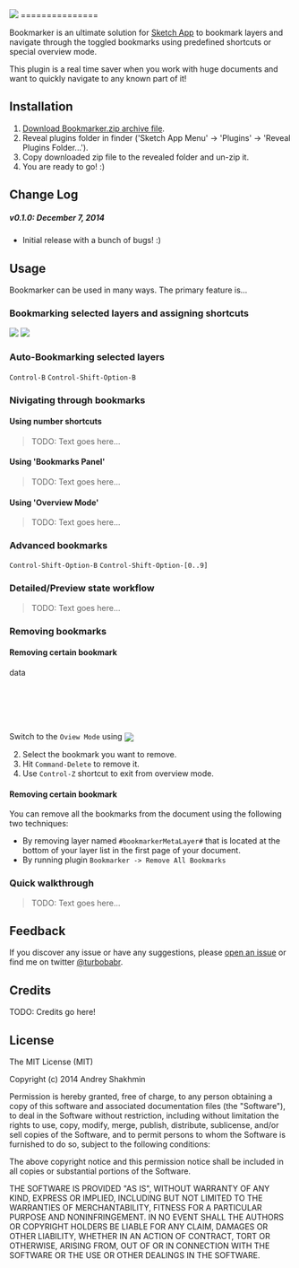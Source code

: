 <img src="https://raw.githubusercontent.com/turbobabr/Bookmarker/gh-pages/docs/bookmarker_github_hero.png">
===============

Bookmarker is an ultimate solution for [Sketch App](http://bohemiancoding.com/sketch/) to bookmark layers and navigate through the toggled bookmarks using predefined shortcuts or special overview mode.

This plugin is a real time saver when you work with huge documents and want to quickly navigate to any known part of it!

## Installation

1. [Download Bookmarker.zip archive file]().
2. Reveal plugins folder in finder ('Sketch App Menu' -> 'Plugins' -> 'Reveal Plugins Folder...').
3. Copy downloaded zip file to the revealed folder and un-zip it.
4. You are ready to go! :)

## Change Log

##### v0.1.0: December 7, 2014

- Initial release with a bunch of bugs! :)

## Usage

Bookmarker can be used in many ways. The primary feature is...

### Bookmarking selected layers and assigning shortcuts

<img src="https://raw.githubusercontent.com/turbobabr/Bookmarker/gh-pages/docs/shortcuts/control-shift-0-9.png">
<img src="https://raw.githubusercontent.com/turbobabr/Bookmarker/gh-pages/docs/shortcuts/control-0-9.png">

### Auto-Bookmarking selected layers

`Control-B`
`Control-Shift-Option-B`

### Nivigating through bookmarks

#### Using number shortcuts

> TODO: Text goes here...

#### Using 'Bookmarks Panel'

> TODO: Text goes here...

#### Using 'Overview Mode'

> TODO: Text goes here...

### Advanced bookmarks

`Control-Shift-Option-B`
`Control-Shift-Option-[0..9]`

### Detailed/Preview state workflow

> TODO: Text goes here...

### Removing bookmarks

#### Removing certain bookmark

<div style="background-image: url(https://raw.githubusercontent.com/turbobabr/Bookmarker/gh-pages/docs/shortcuts/control-z.png);width:50px;height:100px;">data</div>

Switch to the `Oview Mode` using <a><img src="https://raw.githubusercontent.com/turbobabr/Bookmarker/gh-pages/docs/shortcuts/control-z.png" style="vertical-align: middle;"></a>

2. Select the bookmark you want to remove.
3. Hit `Command-Delete` to remove it.
4. Use `Control-Z` shortcut to exit from overview mode.

#### Removing certain bookmark

You can remove all the bookmarks from the document using the following two techniques:
- By removing layer named `#bookmarkerMetaLayer#` that is located at the bottom of your layer list in the first page of your document.
- By running plugin `Bookmarker -> Remove All Bookmarks`

### Quick walkthrough

> TODO: Text goes here...

## Feedback

If you discover any issue or have any suggestions, please [open an issue](https://github.com/turbobabr/bookmarker/issues) or find me on twitter [@turbobabr](http://twitter.com/turbobabr).

## Credits

TODO: Credits go here!


## License

The MIT License (MIT)

Copyright (c) 2014 Andrey Shakhmin

Permission is hereby granted, free of charge, to any person obtaining a copy of this software and associated documentation files (the "Software"), to deal in the Software without restriction, including without limitation the rights to use, copy, modify, merge, publish, distribute, sublicense, and/or sell copies of the Software, and to permit persons to whom the Software is furnished to do so, subject to the following conditions:

The above copyright notice and this permission notice shall be included in all copies or substantial portions of the Software.

THE SOFTWARE IS PROVIDED "AS IS", WITHOUT WARRANTY OF ANY KIND, EXPRESS OR IMPLIED, INCLUDING BUT NOT LIMITED TO THE WARRANTIES OF MERCHANTABILITY, FITNESS FOR A PARTICULAR PURPOSE AND NONINFRINGEMENT. IN NO EVENT SHALL THE AUTHORS OR COPYRIGHT HOLDERS BE LIABLE FOR ANY CLAIM, DAMAGES OR OTHER LIABILITY, WHETHER IN AN ACTION OF CONTRACT, TORT OR OTHERWISE, ARISING FROM, OUT OF OR IN CONNECTION WITH THE SOFTWARE OR THE USE OR OTHER DEALINGS IN THE SOFTWARE.